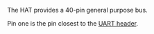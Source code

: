The HAT provides a 40-pin general purpose bus.

Pin one is the pin closest to the [UART header](#up-board/uart_header).
